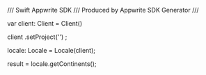 /// Swift Appwrite SDK
/// Produced by Appwrite SDK Generator
///

var client: Client = Client()

client
    .setProject('')
;

locale: Locale =  Locale(client);

result = locale.getContinents();
